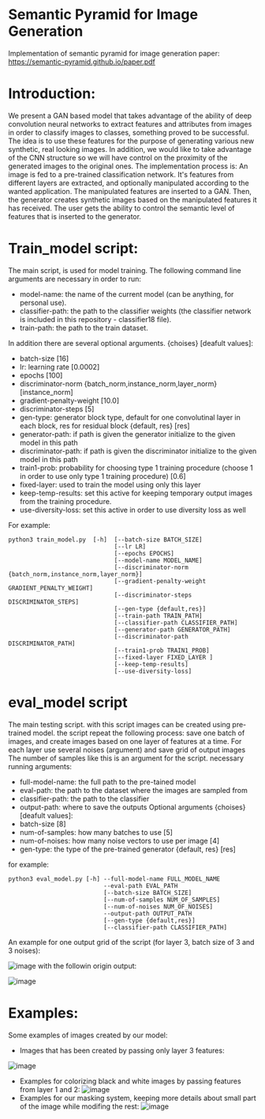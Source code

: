 # Semantic Pyramid for Image Generation
Implementation of semantic pyramid for image generation paper: https://semantic-pyramid.github.io/paper.pdf

# Introduction:
We present a GAN based model that takes advantage of the ability of deep convolution neural networks to extract features and attributes from images in order to classify images to classes, something proved to be successful. The idea is to use these features for the purpose of generating various new synthetic, real looking images. In addition, we would like to take advantage of the CNN structure so we will have control on the proximity of the generated images to the original ones. 
The implementation process is: 
An image is fed to a pre-trained classification network. It's features from different layers are extracted, and optionally manipulated according to the wanted application. The manipulated features are inserted to a GAN. Then, the generator creates synthetic images based on the manipulated features it has received. The user gets the ability to control the semantic level of features that is inserted to the generator.

# Train_model script:
 The main script, is used for model training. The following command line arguments are necessary in order to run:
 - model-name: the name of the current model (can be anything, for personal use).
 - classifier-path: the path to the classifier weights (the classifier network is included in this repository - classifier18 file).
 - train-path: the path to the train dataset.

 In addition there are several optional arguments. {choises} [deafult values]:
 - batch-size [16]
 - lr: learning rate [0.0002]
 - epochs [100]
 - discriminator-norm {batch_norm,instance_norm,layer_norm} [instance_norm]
 - gradient-penalty-weight [10.0]
 - discriminator-steps [5]
 - gen-type: generator block type, default for one convolutinal layer in each block, res for residual block {default, res} [res]
 - generator-path: if path is given the generator initialize to the given model in this path
 - discriminator-path: if path is given the discriminator initialize to the given model in this path
 - train1-prob: probability for choosing type 1 training procedure (choose 1 in order to use only type 1 training procedure) [0.6]
 - fixed-layer: used to train the model using only this layer
 - keep-temp-results: set this active for keeping temporary output images from the training procedure.
 - use-diversity-loss: set this active in order to use diversity loss as well

For example: 
``` 
python3 train_model.py  [-h]  [--batch-size BATCH_SIZE]
                              [--lr LR]
                              [--epochs EPOCHS] 
                              [--model-name MODEL_NAME]
                              [--discriminator-norm {batch_norm,instance_norm,layer_norm}]
                              [--gradient-penalty-weight GRADIENT_PENALTY_WEIGHT]
                              [--discriminator-steps DISCRIMINATOR_STEPS]
                              [--gen-type {default,res}]
                              [--train-path TRAIN_PATH]
                              [--classifier-path CLASSIFIER_PATH]
                              [--generator-path GENERATOR_PATH]
                              [--discriminator-path DISCRIMINATOR_PATH]
                              [--train1-prob TRAIN1_PROB]
                              [--fixed-layer FIXED_LAYER ]
                              [--keep-temp-results] 
                              [--use-diversity-loss]

 ```
 
 # eval_model script
 
 The main testing script. with this script images can be created using pre-trained model. the script repeat the following process: save one batch of images, and create images based on one layer of features at a time. For each layer use several noises (argument) and save grid of output images The number of samples like this is an argument for the script.
necessary running arguments: 
- full-model-name: the full path to the pre-tained model
- eval-path: the path to the dataset where the images are sampled from
- classifier-path: the path to the classifier
- output-path: where to save the outputs
Optional arguments {choises} [deafult values]:
- batch-size [8]
- num-of-samples: how many batches to use [5]
- num-of-noises: how many noise vectors to use per image [4] 
- gen-type: the type of the pre-trained generator {default, res} [res]

for example:
```
python3 eval_model.py [-h] --full-model-name FULL_MODEL_NAME
                           --eval-path EVAL_PATH 
                           [--batch-size BATCH_SIZE]
                           [--num-of-samples NUM_OF_SAMPLES]
                           [--num-of-noises NUM_OF_NOISES] 
                           --output-path OUTPUT_PATH 
                           [--gen-type {default,res}]
                           [--classifier-path CLASSIFIER_PATH]
```

An example for one output grid of the script (for layer 3, batch size of 3 and 3 noises):

![image](https://user-images.githubusercontent.com/62801710/111813005-58934e00-88e1-11eb-9ce3-49eb5725be10.png)
with the followin origin output:

![image](https://user-images.githubusercontent.com/62801710/111813103-71036880-88e1-11eb-9795-1eb40b5bbd61.png)

 
 # Examples:
 Some examples of images created by our model:
- Images that has been created by passing only layer 3 features:

![image](https://user-images.githubusercontent.com/62801710/111793436-f11fd300-88cd-11eb-88d5-ca5beedb1020.png)
- Examples for colorizing black and white images by passing features from layer 1 and 2:
![image](https://user-images.githubusercontent.com/62801710/111793694-2debca00-88ce-11eb-828f-8ad4945ecf84.png)
- Examples for our masking system, keeping more details about small part of the image while modifing the rest:
![image](https://user-images.githubusercontent.com/62801710/111793859-58d61e00-88ce-11eb-8aec-1b589e9b2c7a.png)


